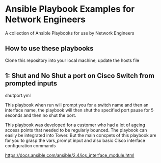 # Ansible Playbook Examples for Network Engineers 

A collection of Ansible Playbooks for use by Network Engineers 

## How to use these playbooks

Clone this repository into your local machine, update the hosts file 

## 1: Shut and No Shut a port on Cisco Switch from prompted inputs 

shutport.yml 

This playbook when run will prompt you for a switch name and then an interface name, the playbook will then shut the specified port pause for 5 seconds and then no shut the port. 

This playbook was developed for a customer who had a lot of ageing access points that needed to be regularly bounced. The playbook can easily be integrated into Tower. But the main concpets of this playbook are for you to grasp the vars_prompt input and also basic Cisco interface configuration commands 

https://docs.ansible.com/ansible/2.4/ios_interface_module.html




